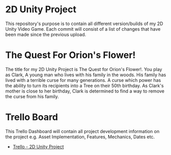# 2D Unity Project
This repository's purpose is to contain all different version/builds of my 2D Unity Video Game. Each commit will consist of a list of changes that have been made since the previous upload.

# The Quest For Orion's Flower!
The title for my 2D Unity Project is The Quest for Orion's Flower!.
You play as Clark, A young man who lives with his family in the woods. His family has lived with a terrible curse for many generations. A curse which power has the ability to turn its recipients into a Tree on their 50th birthday. As Clark's mother is close to her birthday, Clark is determined to find a way to remove the curse from his family. 

# Trello Board
This Trello Dashboard will contain all project development information on the project e.g. Asset Implementation, Features, Mechanics, Dates etc. 
- [Trello - 2D Unity Project](https://trello.com/b/aG4i8prK/soft166-2d-unity-project)

